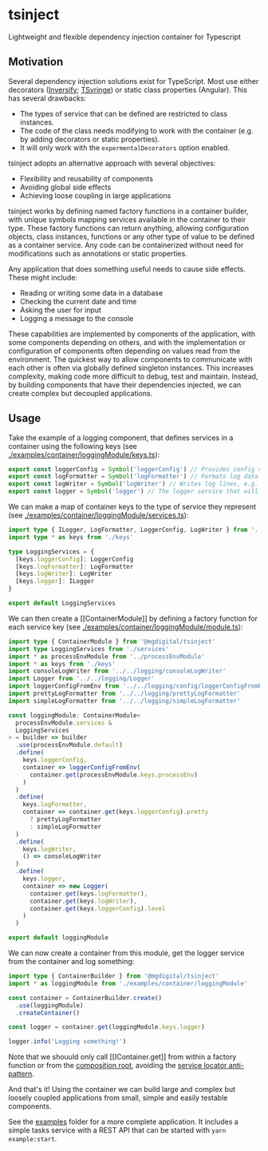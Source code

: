 # tsinject

Lightweight and flexible dependency injection container for Typescript

## Motivation

Several dependency injection solutions exist for TypeScript. Most use either decorators ([Inversify](https://github.com/inversify/InversifyJS); [TSyringe](https://github.com/microsoft/tsyringe)) or static class properties (Angular). This has several drawbacks:

- The types of service that can be defined are restricted to class instances.
- The code of the class needs modifying to work with the container (e.g. by adding decorators or static properties).
- It will only work with the `expermentalDecorators` option enabled.

tsinject adopts an alternative approach with several objectives:

- Flexibility and reusability of components
- Avoiding global side effects
- Achieving loose coupling in large applications

tsinject works by defining named factory functions in a container builder, with unique symbols mapping services available in the container to their type. These factory functions can return anything, allowing configuration objects, class instances, functions or any other type of value to be defined as a container service. Any code can be containerized without need for modifications such as annotations or static properties.

Any application that does something useful needs to cause side effects. These might include:

- Reading or writing some data in a database
- Checking the current date and time
- Asking the user for input
- Logging a message to the console

These capabilities are implemented by components of the application, with some components depending on others, and with the implementation or configuration of components often depending on values read from the environment. The quickest way to allow components to communicate with each other is often via globally defined singleton instances. This increases complexity, making code more difficult to debug, test and maintain. Instead, by building components that have their dependencies injected, we can create complex but decoupled applications.

## Usage

Take the example of a logging component, that defines services in a container using the following keys (see [./examples/container/loggingModule/keys.ts](https://github.com/mgdigital/tsinject/blob/main/examples/container/loggingModule/keys.ts)):

```typescript
export const loggerConfig = Symbol('loggerConfig') // Provides config values for other logger services
export const logFormatter = Symbol('logFormatter') // Formats log data to a log line string
export const logWriter = Symbol('logWriter') // Writes log lines, e.g. to the console or to a file
export const logger = Symbol('logger') // The logger service that will be used by consumers of this component
```

We can make a map of container keys to the type of service they represent (see [./examples/container/loggingModule/services.ts](https://github.com/mgdigital/tsinject/blob/main/examples/container/loggingModule/services.ts)):

```typescript
import type { ILogger, LogFormatter, LoggerConfig, LogWriter } from '../../logging/types'
import type * as keys from './keys'

type LoggingServices = {
  [keys.loggerConfig]: LoggerConfig
  [keys.logFormatter]: LogFormatter
  [keys.logWriter]: LogWriter
  [keys.logger]: ILogger
}

export default LoggingServices
```

We can then create a [[ContainerModule]] by defining a factory function for each service key (see [./examples/container/loggingModule/module.ts](https://github.com/mgdigital/tsinject/blob/main/examples/container/loggingModule/module.ts)):

```typescript
import type { ContainerModule } from '@mgdigital/tsinject'
import type LoggingServices from './services'
import * as processEnvModule from '../processEnvModule'
import * as keys from './keys'
import consoleLogWriter from '../../logging/consoleLogWriter'
import Logger from '../../logging/Logger'
import loggerConfigFromEnv from '../../logging/config/loggerConfigFromEnv'
import prettyLogFormatter from '../../logging/prettyLogFormatter'
import simpleLogFormatter from '../../logging/simpleLogFormatter'

const loggingModule: ContainerModule<
  processEnvModule.services &
  LoggingServices
> = builder => builder
  .use(processEnvModule.default)
  .define(
    keys.loggerConfig,
    container => loggerConfigFromEnv(
      container.get(processEnvModule.keys.processEnv)
    )
  )
  .define(
    keys.logFormatter,
    container => container.get(keys.loggerConfig).pretty
      ? prettyLogFormatter
      : simpleLogFormatter
  )
  .define(
    keys.logWriter,
    () => consoleLogWriter
  )
  .define(
    keys.logger,
    container => new Logger(
      container.get(keys.logFormatter),
      container.get(keys.logWriter),
      container.get(keys.loggerConfig).level
    )
  )

export default loggingModule
```

We can now create a container from this module, get the logger service from the container and log something:

```typescript
import type { ContainerBuilder } from '@mgdigital/tsinject'
import * as loggingModule from './examples/container/loggingModule'

const container = ContainerBuilder.create()
  .use(loggingModule)
  .createContainer()

const logger = container.get(loggingModule.keys.logger)

logger.info('Logging something!')
```

Note that we shouuld only call [[IContainer.get]] from within a factory function or from the [composition root](https://freecontent.manning.com/dependency-injection-in-net-2nd-edition-understanding-the-composition-root/), avoiding the [service locator anti-pattern](https://freecontent.manning.com/the-service-locator-anti-pattern/).

And that's it! Using the container we can build large and complex but loosely coupled applications from small, simple and easily testable components.

See the [examples](https://github.com/mgdigital/tsinject/tree/main/examples) folder for a more complete application. It includes a simple tasks service with a REST API that can be started with `yarn example:start`.
